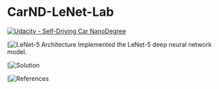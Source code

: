 # CarND-LeNet-Lab
[![Udacity - Self-Driving Car NanoDegree](https://s3.amazonaws.com/udacity-sdc/github/shield-carnd.svg)](http://www.udacity.com/drive)

[![LeNet-5 Architecture](lenet.png)
Implemented the LeNet-5 deep neural network model.

[![Solution](https://github.com/namoshri/CarND-LeNet-Lab/blob/submit/)

[![References](https://github.com/udacity/CarND-LeNet-Lab)
